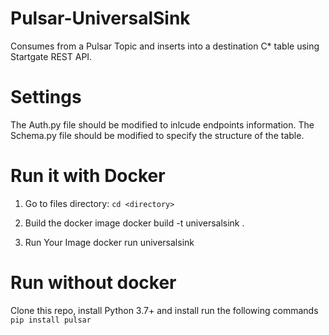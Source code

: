 # Pulsar-UniversalSink
Consumes from a Pulsar Topic and inserts into a destination C* table using Startgate REST API.

# Settings
The Auth.py file should be modified to inlcude endpoints information.
The Schema.py file should be modified to specify the structure of the table.

# Run it with Docker
1. Go to files directory: 
`cd <directory>`

2. Build the docker image
docker build -t universalsink .

2. Run Your Image
docker run universalsink

# Run without docker
Clone this repo, install Python 3.7+ and install run the following commands
`pip install pulsar`

